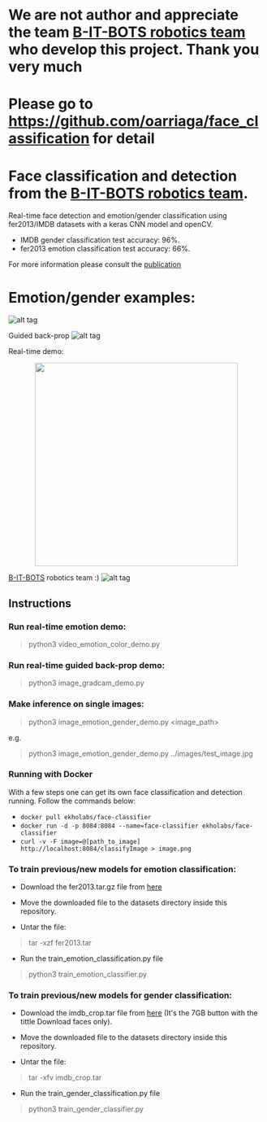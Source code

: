 # We are not author and  appreciate the team [B-IT-BOTS robotics team](https://mas-group.inf.h-brs.de/?page_id=622) who develop this project. Thank you very much 
# Please go to https://github.com/oarriaga/face_classification for detail

# Face classification and detection from the [B-IT-BOTS robotics team](https://mas-group.inf.h-brs.de/?page_id=622).
Real-time face detection and emotion/gender classification using fer2013/IMDB datasets with a keras CNN model and openCV.
* IMDB gender classification test accuracy: 96%.
* fer2013 emotion classification test accuracy: 66%.

For more information please consult the [publication](https://github.com/oarriaga/face_classification/blob/master/report.pdf)

# Emotion/gender examples:

![alt tag](images/demo_results.png)

Guided back-prop
![alt tag](images/gradcam_results.png)

Real-time demo:
<div align='center'>
  <img src='images/color_demo.gif' width='400px'>
</div>

[B-IT-BOTS](https://mas-group.inf.h-brs.de/?page_id=622) robotics team :)
![alt tag](images/robocup_team.png)

## Instructions

### Run real-time emotion demo:
> python3 video_emotion_color_demo.py

### Run real-time guided back-prop demo:
> python3 image_gradcam_demo.py

### Make inference on single images:
> python3 image_emotion_gender_demo.py <image_path>

e.g.

> python3 image_emotion_gender_demo.py ../images/test_image.jpg

### Running with Docker

With a few steps one can get its own face classification and detection running. Follow the commands below:

* ```docker pull ekholabs/face-classifier```
* ```docker run -d -p 8084:8084 --name=face-classifier ekholabs/face-classifier```
* ```curl -v -F image=@[path_to_image]  http://localhost:8084/classifyImage > image.png```

### To train previous/new models for emotion classification:


* Download the fer2013.tar.gz file from [here](https://www.kaggle.com/c/challenges-in-representation-learning-facial-expression-recognition-challenge/data)

* Move the downloaded file to the datasets directory inside this repository.

* Untar the file:
> tar -xzf fer2013.tar

* Run the train_emotion_classification.py file
> python3 train_emotion_classifier.py

### To train previous/new models for gender classification:

* Download the imdb_crop.tar file from [here](https://data.vision.ee.ethz.ch/cvl/rrothe/imdb-wiki/) (It's the 7GB button with the tittle Download faces only).

* Move the downloaded file to the datasets directory inside this repository.

* Untar the file:
> tar -xfv imdb_crop.tar

* Run the train_gender_classification.py file
> python3 train_gender_classifier.py

